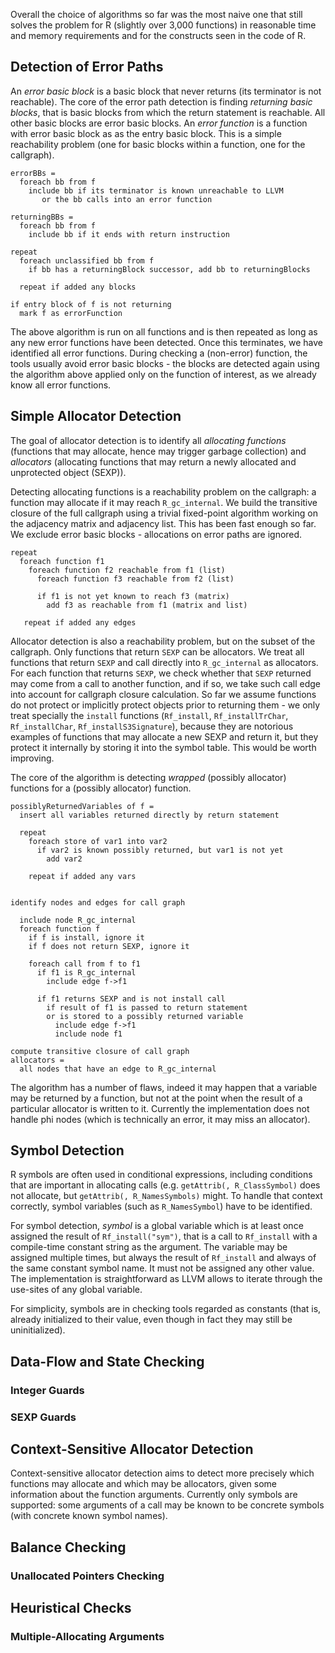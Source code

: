 
Overall the choice of algorithms so far was the most naive one that still
solves the problem for R (slightly over 3,000 functions) in reasonable time
and memory requirements and for the constructs seen in the code of R.

## Detection of Error Paths

An *error basic block* is a basic block that never returns (its terminator
is not reachable).  The core of the error path detection is finding
*returning basic blocks*, that is basic blocks from which the return
statement is reachable.  All other basic blocks are error basic blocks. 
An *error function* is a function with error basic block as as the entry
basic block. This is a simple reachability problem (one for basic blocks
within a function, one for the callgraph).

```
errorBBs =
  foreach bb from f
    include bb if its terminator is known unreachable to LLVM
       or the bb calls into an error function
      
returningBBs =
  foreach bb from f
    include bb if it ends with return instruction

repeat
  foreach unclassified bb from f
    if bb has a returningBlock successor, add bb to returningBlocks

  repeat if added any blocks

if entry block of f is not returning
  mark f as errorFunction
```

The above algorithm is run on all functions and is then repeated as long as
any new error functions have been detected. Once this terminates, we have
identified all error functions. During checking a (non-error) function, the
tools usually avoid error basic blocks - the blocks are detected again using
the algorithm above applied only on the function of interest, as we already
know all error functions.

## Simple Allocator Detection

The goal of allocator detection is to identify all *allocating functions*
(functions that may allocate, hence may trigger garbage collection) and
*allocators* (allocating functions that may return a newly allocated
and unprotected object (SEXP)).

Detecting allocating functions is a reachability problem on the callgraph: a
function may allocate if it may reach `R_gc_internal`.  We build the
transitive closure of the full callgraph using a trivial fixed-point
algorithm working on the adjacency matrix and adjacency list.  This has been
fast enough so far.  We exclude error basic blocks - allocations on error
paths are ignored.

```
repeat
  foreach function f1
    foreach function f2 reachable from f1 (list)
      foreach function f3 reachable from f2 (list)

      if f1 is not yet known to reach f3 (matrix)
        add f3 as reachable from f1 (matrix and list)

   repeat if added any edges
```

Allocator detection is also a reachability problem, but on the subset of the
callgraph.  Only functions that return `SEXP` can be allocators.  We treat
all functions that return `SEXP` and call directly into `R_gc_internal` as
allocators.  For each function that returns `SEXP`, we check whether that
`SEXP` returned may come from a call to another function, and if so, we take
such call edge into account for callgraph closure calculation.  So far we
assume functions do not protect or implicitly protect objects prior to
returning them - we only treat specially the `install` functions
(`Rf_install`, `Rf_installTrChar`, `Rf_installChar`,
`Rf_installS3Signature`), because they are notorious examples of functions
that may allocate a new SEXP and return it, but they protect it internally
by storing it into the symbol table. This would be worth improving.

The core of the algorithm is detecting *wrapped* (possibly allocator)
functions for a (possibly allocator) function.

```
possiblyReturnedVariables of f =
  insert all variables returned directly by return statement
  
  repeat
    foreach store of var1 into var2
      if var2 is known possibly returned, but var1 is not yet
        add var2
      
    repeat if added any vars


identify nodes and edges for call graph

  include node R_gc_internal
  foreach function f
    if f is install, ignore it
    if f does not return SEXP, ignore it

    foreach call from f to f1
      if f1 is R_gc_internal
        include edge f->f1

      if f1 returns SEXP and is not install call
        if result of f1 is passed to return statement
        or is stored to a possibly returned variable
          include edge f->f1
          include node f1

compute transitive closure of call graph
allocators =
  all nodes that have an edge to R_gc_internal
```

The algorithm has a number of flaws, indeed it may happen that a variable
may be returned by a function, but not at the point when the result of a
particular allocator is written to it. Currently the implementation does not
handle phi nodes (which is technically an error, it may miss an allocator). 

## Symbol Detection

R symbols are often used in conditional expressions, including conditions
that are important in allocating calls (e.g. `getAttrib(, R_ClassSymbol)`
does not allocate, but `getAttrib(, R_NamesSymbols)` might. To handle that
context correctly, symbol variables (such as `R_NamesSymbol`) have to be
identified.

For symbol detection, *symbol* is a global variable which is at least once
assigned the result of `Rf_install("sym")`, that is a call to `Rf_install`
with a compile-time constant string as the argument. The variable may be
assigned multiple times, but always the result of `Rf_install` and always of
the same constant symbol name. It must not be assigned any other value. The
implementation is straightforward as LLVM allows to iterate through the
use-sites of any global variable.

For simplicity, symbols are in checking tools regarded as constants (that
is, already initialized to their value, even though in fact they may still
be uninitialized).

## Data-Flow and State Checking

### Integer Guards

### SEXP Guards

## Context-Sensitive Allocator Detection

Context-sensitive allocator detection aims to detect more precisely which
functions may allocate and which may be allocators, given some information
about the function arguments.  Currently only symbols are supported: some
arguments of a call may be known to be concrete symbols (with concrete known
symbol names).

## Balance Checking

### Unallocated Pointers Checking

## Heuristical Checks

### Multiple-Allocating Arguments
